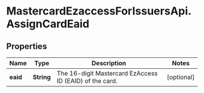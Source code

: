 # MastercardEzaccessForIssuersApi.AssignCardEaid

## Properties

Name | Type | Description | Notes
------------ | ------------- | ------------- | -------------
**eaid** | **String** | The 16-digit Mastercard EzAccess ID (EAID) of the card. | [optional] 


